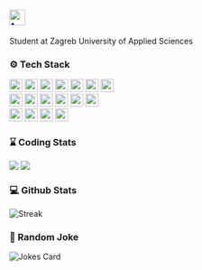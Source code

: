# <img src="https://user-images.githubusercontent.com/1303154/88677602-1635ba80-d120-11ea-84d8-d263ba5fc3c0.gif" width="28px" alt="hi"> 
  
Student at Zagreb University of Applied Sciences  

  
### :gear: Tech Stack
<div float="left">
	<img height="23px" src="https://img.shields.io/badge/HTML5-E34F26?style=for-the-badge&logo=html5&logoColor=white" /> 
  	<img height="23px" src="https://img.shields.io/badge/CSS3-1572B6?style=for-the-badge&logo=css3&logoColor=white" />
  	<img height="23px" src="https://img.shields.io/badge/JavaScript-323330?style=for-the-badge&logo=javascript&logoColor=F7DF1E" />
  	<img height="23px" src="https://img.shields.io/badge/TypeScript-007ACC?style=for-the-badge&logo=typescript&logoColor=white" />
  	<img height="23px" src="https://img.shields.io/badge/Java-ED8B00?style=for-the-badge&logo=java&logoColor=white" />
  	<img height="23px" src="https://img.shields.io/badge/json-5E5C5C?style=for-the-badge&logo=json&logoColor=white" />
  	<img height="23px" src="https://img.shields.io/badge/MySQL-00000F?style=for-the-badge&logo=mysql&logoColor=white" />
</div>
<div float="left">
	<img height="23px" src="https://img.shields.io/badge/Git-F05032?style=for-the-badge&logo=git&logoColor=white" />
  	<img height="23px" src="https://img.shields.io/badge/npm-CB3837?style=for-the-badge&logo=npm&logoColor=white" />
	<img height="23px" src="https://img.shields.io/badge/Angular-DD0031?style=for-the-badge&logo=angular&logoColor=white" />
  	<img height="23px" src="https://img.shields.io/badge/Bootstrap-563D7C?style=for-the-badge&logo=bootstrap&logoColor=white" />
	<img height="23px" src="https://img.shields.io/badge/Spring-6DB33F?style=for-the-badge&logo=spring&logoColor=white" />
  	<img height="23px" src="https://img.shields.io/badge/Spring_Boot-F2F4F9?style=for-the-badge&logo=spring-boot" />
</div>

<div float="left">
	<img height="23px" src="https://img.shields.io/badge/Visual_Studio_Code-0078D4?style=for-the-badge&logo=visual%20studio%20code&logoColor=white" />
  	<img height="23px" src="https://img.shields.io/badge/IntelliJIDEA-000000.svg?style=for-the-badge&logo=intellij-idea&logoColor=white" />
  	<img height="23px" src="https://img.shields.io/badge/Postman-FF6C37?style=for-the-badge&logo=Postman&logoColor=white" />
	<img height="23px" src="https://img.shields.io/badge/Figma-F24E1E?style=for-the-badge&logo=figma&logoColor=white" />
</div>


### :hourglass: Coding Stats

<div float="left">
	<img src="https://github-readme-stats.vercel.app/api/wakatime?username=Tvrtko&theme=tokyonight" />
	<img src="https://github-readme-stats.vercel.app/api/top-langs/?username=Tvrtk0&layout=compact&theme=tokyonight&hide=html,css" />
</div>

<!-- 
![Top Langs](https://github-readme-stats.vercel.app/api/top-langs/?username=Tvrtk0&layout=compact&theme=tokyonight&hide=html,css)
![Tvrtk0's wakatime stats](https://github-readme-stats.vercel.app/api/wakatime?username=Tvrtko&theme=tokyonight&v=2) 
-->

### :computer: Github Stats

![Streak](https://github-readme-streak-stats.herokuapp.com/?user=Tvrtk0&theme=tokyonight)


<!-- 
Profile visits ![visitors](http://visitor-badge.glitch.me/badge?page_id=Tvrtk0.Tvrtk0) 
![Tvrtk0's GitHub stats](https://github-readme-stats.vercel.app/api?username=Tvrtk0&count_private=true&theme=tokyonight&hide=contribs,prs&show_icons=true&hide_title=true) 
-->

### :eyes: Random Joke

![Jokes Card](https://readme-jokes.vercel.app/api?bgColor=%231a1b27&borderColor=%2370a4fc&qColor=%2370a4fc&aColor=%232b7673)



